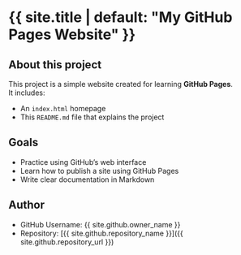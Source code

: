 # {{ site.title | default: "My GitHub Pages Website" }}

## About this project
This project is a simple website created for learning **GitHub Pages**.  
It includes:
- An `index.html` homepage  
- This `README.md` file that explains the project  

## Goals
- Practice using GitHub’s web interface  
- Learn how to publish a site using GitHub Pages  
- Write clear documentation in Markdown  

## Author
- GitHub Username: {{ site.github.owner_name }}  
- Repository: [{{ site.github.repository_name }}]({{ site.github.repository_url }})
